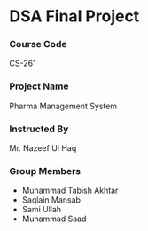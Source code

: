 # DSA Final Project

### Course Code
CS-261

### Project Name
Pharma Management System

### Instructed By
Mr. Nazeef Ul Haq

### Group Members
- Muhammad Tabish Akhtar
- Saqlain Mansab
- Sami Ullah
- Muhammad Saad